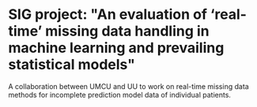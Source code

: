 # SIG project: "An evaluation of ‘real-time’ missing data handling in machine learning and prevailing statistical models"

A collaboration between UMCU and UU to work on real-time missing data methods for incomplete prediction model data of individual patients.
